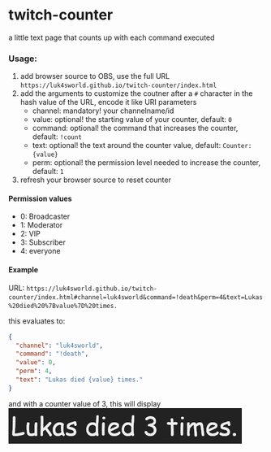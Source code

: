 # twitch-counter
a little text page that counts up with each command executed

### Usage:

1. add browser source to OBS, use the full URL `https://luk4sworld.github.io/twitch-counter/index.html`
2. add the arguments to customize the coutner after a `#` character in the hash value of the URL, encode it like URI parameters
   * channel: mandatory! your channelname/id
   * value: optional! the starting value of your counter, default: `0`
   * command: optional! the command that increases the counter, default: `!count`
   * text: optional! the text around the counter value, default: `Counter: {value}`
   * perm: optional! the permission level needed to increase the counter, default: `1`
3. refresh your browser source to reset counter

#### Permission values

*  0: Broadcaster  
*  1: Moderator  
*  2: VIP  
*  3: Subscriber  
*  4: everyone  
  
#### Example

URL: `https://luk4sworld.github.io/twitch-counter/index.html#channel=luk4sworld&command=!death&perm=4&text=Lukas%20died%20%7Bvalue%7D%20times.`

this evaluates to:  
```json
{
  "channel": "luk4sworld",
  "command": "!death",
  "value": 0,
  "perm": 4,
  "text": "Lukas died {value} times."
}
```

and with a counter value of 3, this will display
![example image](/img/example.jpg)
